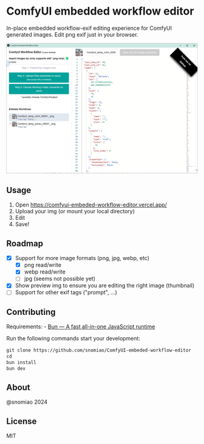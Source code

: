 # ComfyUI embedded workflow editor

In-place embedded workflow-exif editing experience for ComfyUI generated images. Edit png exif just in your browser.

![alt text](docs/screenshot.png)

## Usage

1. Open https://comfyui-embeded-workflow-editor.vercel.app/
2. Upload your img (or mount your local directory)
3. Edit
4. Save!

## Roadmap

- [x] Support for more image formats (png, jpg, webp, etc)
    - [x] png read/write
    - [x] webp read/write
    - [ ] jpg (seems not possible yet)
- [x] Show preview img to ensure you are editing the right image (thumbnail)
- [ ] Support for other exif tags ("prompt", ...)

## Contributing

Requirements: - [Bun — A fast all-in-one JavaScript runtime]( https://bun.sh/ )

Run the following commands start your development:

```
git clone https://github.com/snomiao/ComfyUI-embeded-workflow-editor
cd
bun install
bun dev
```

## About

@snomiao 2024

## License

MIT